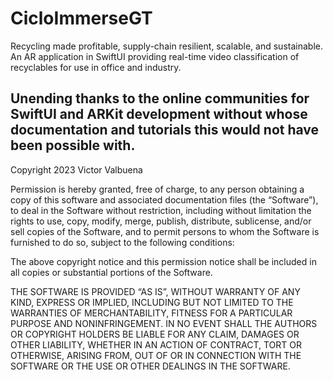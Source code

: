 # CicloImmerseGT
Recycling made profitable, supply-chain resilient, scalable, and sustainable. An AR application in SwiftUI providing real-time video classification of recyclables for use in office and industry.

Unending thanks to the online communities for SwiftUI and ARKit development without whose documentation and tutorials this would not have been possible with.
------------------------------------------------------------------

Copyright 2023 Victor Valbuena

Permission is hereby granted, free of charge, to any person obtaining a copy of this software and associated documentation files (the “Software”), to deal in the Software without restriction, including without limitation the rights to use, copy, modify, merge, publish, distribute, sublicense, and/or sell copies of the Software, and to permit persons to whom the Software is furnished to do so, subject to the following conditions:

The above copyright notice and this permission notice shall be included in all copies or substantial portions of the Software.

THE SOFTWARE IS PROVIDED “AS IS”, WITHOUT WARRANTY OF ANY KIND, EXPRESS OR IMPLIED, INCLUDING BUT NOT LIMITED TO THE WARRANTIES OF MERCHANTABILITY, FITNESS FOR A PARTICULAR PURPOSE AND NONINFRINGEMENT. IN NO EVENT SHALL THE AUTHORS OR COPYRIGHT HOLDERS BE LIABLE FOR ANY CLAIM, DAMAGES OR OTHER LIABILITY, WHETHER IN AN ACTION OF CONTRACT, TORT OR OTHERWISE, ARISING FROM, OUT OF OR IN CONNECTION WITH THE SOFTWARE OR THE USE OR OTHER DEALINGS IN THE SOFTWARE.
